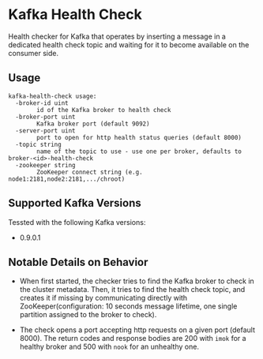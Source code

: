 # Kafka Health Check

Health checker for Kafka that operates by inserting a message in a dedicated health check topic and waiting for it to
become available on the consumer side.

## Usage

```
kafka-health-check usage:
  -broker-id uint
    	id of the Kafka broker to health check
  -broker-port uint
    	Kafka broker port (default 9092)
  -server-port uint
    	port to open for http health status queries (default 8000)
  -topic string
    	name of the topic to use - use one per broker, defaults to broker-<id>-health-check
  -zookeeper string
    	ZooKeeper connect string (e.g. node1:2181,node2:2181,.../chroot)
```

## Supported Kafka Versions

Tessted with the following Kafka versions:

* 0.9.0.1

## Notable Details on Behavior

* When first started, the checker tries to find the Kafka broker to check in the cluster metadata. Then, it tries to
  find the health check topic, and creates it if missing by communicating directly with ZooKeeper(configuration:
  10 seconds message lifetime, one single partition assigned to the broker to check).

* The check opens a port accepting http requests on a given port (default 8000). The return codes and response bodies
are 200 with `imok` for a healthy broker and 500 with `nook` for an unhealthy one.